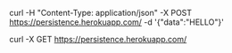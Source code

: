curl -H "Content-Type: application/json" -X POST https://persistence.herokuapp.com/ -d '{"data":"HELLO"}'

curl -X GET https://persistence.herokuapp.com/
